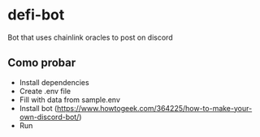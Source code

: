 # defi-bot

Bot that uses chainlink oracles to post on discord

## Como probar
- Install dependencies
- Create .env file
- Fill with data from sample.env
- Install bot (https://www.howtogeek.com/364225/how-to-make-your-own-discord-bot/)
- Run

